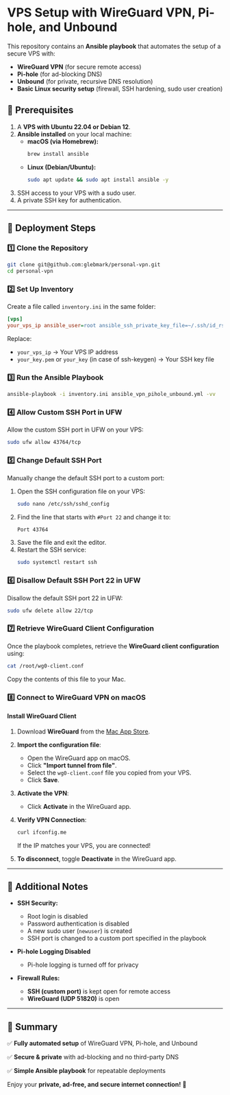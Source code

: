 # VPS Setup with WireGuard VPN, Pi-hole, and Unbound

This repository contains an **Ansible playbook** that automates the setup of a secure VPS with:
- **WireGuard VPN** (for secure remote access)
- **Pi-hole** (for ad-blocking DNS)
- **Unbound** (for private, recursive DNS resolution)
- **Basic Linux security setup** (firewall, SSH hardening, sudo user creation)

## 📌 Prerequisites
1. A **VPS with Ubuntu 22.04 or Debian 12**.
2. **Ansible installed** on your local machine:
   - **macOS (via Homebrew):**
     ```bash
     brew install ansible
     ```
   - **Linux (Debian/Ubuntu):**
     ```bash
     sudo apt update && sudo apt install ansible -y
     ```
3. SSH access to your VPS with a sudo user.
4. A private SSH key for authentication.

---

## 🚀 Deployment Steps

### 1️⃣ **Clone the Repository**
```bash
git clone git@github.com:glebmark/personal-vpn.git
cd personal-vpn
```

### 2️⃣ **Set Up Inventory**
Create a file called `inventory.ini` in the same folder:
```ini
[vps]
your_vps_ip ansible_user=root ansible_ssh_private_key_file=~/.ssh/id_rsa
```
Replace:
- `your_vps_ip` → Your VPS IP address
- `your_key.pem` or `your_key` (in case of ssh-keygen) → Your SSH key file

### 3️⃣ **Run the Ansible Playbook**
```bash
ansible-playbook -i inventory.ini ansible_vpn_pihole_unbound.yml -vv
```

### 4️⃣ **Allow Custom SSH Port in UFW**
Allow the custom SSH port in UFW on your VPS:
```bash
sudo ufw allow 43764/tcp
```

### 5️⃣ **Change Default SSH Port**
Manually change the default SSH port to a custom port:
1. Open the SSH configuration file on your VPS:
   ```bash
   sudo nano /etc/ssh/sshd_config
   ```
2. Find the line that starts with `#Port 22` and change it to:
   ```bash
   Port 43764
   ```
3. Save the file and exit the editor.
4. Restart the SSH service:
   ```bash
   sudo systemctl restart ssh
   ```

### 6️⃣ **Disallow Default SSH Port 22 in UFW**
Disallow the default SSH port 22 in UFW:
```bash
sudo ufw delete allow 22/tcp
```

### 7️⃣ **Retrieve WireGuard Client Configuration**
Once the playbook completes, retrieve the **WireGuard client configuration** using:
```bash
cat /root/wg0-client.conf
```
Copy the contents of this file to your Mac.

### 8️⃣ **Connect to WireGuard VPN on macOS**
#### **Install WireGuard Client**
1. Download **WireGuard** from the [Mac App Store](https://apps.apple.com/us/app/wireguard/id1451685025?mt=12).

2. **Import the configuration file**:
   - Open the WireGuard app on macOS.
   - Click **"Import tunnel from file"**.
   - Select the `wg0-client.conf` file you copied from your VPS.
   - Click **Save**.

3. **Activate the VPN**:
   - Click **Activate** in the WireGuard app.

4. **Verify VPN Connection**:
   ```bash
   curl ifconfig.me
   ```
   If the IP matches your VPS, you are connected!

5. **To disconnect**, toggle **Deactivate** in the WireGuard app.

---

## 🔧 Additional Notes
- **SSH Security:**
  - Root login is disabled
  - Password authentication is disabled
  - A new sudo user (`newuser`) is created
  - SSH port is changed to a custom port specified in the playbook

- **Pi-hole Logging Disabled**
  - Pi-hole logging is turned off for privacy

- **Firewall Rules:**
  - **SSH (custom port)** is kept open for remote access
  - **WireGuard (UDP 51820)** is open
  
---

## 🎯 Summary
✅ **Fully automated setup** of WireGuard VPN, Pi-hole, and Unbound

✅ **Secure & private** with ad-blocking and no third-party DNS

✅ **Simple Ansible playbook** for repeatable deployments

Enjoy your **private, ad-free, and secure internet connection!** 🚀
